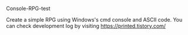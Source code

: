 Console-RPG-test

Create a simple RPG using Windows's cmd console and ASCII code.
You can check development log by visiting https://printed.tistory.com/
